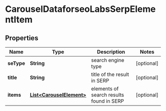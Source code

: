 

# CarouselDataforseoLabsSerpElementItem


## Properties

| Name | Type | Description | Notes |
|------------ | ------------- | ------------- | -------------|
|**seType** | **String** | search engine type |  [optional] |
|**title** | **String** | title of the result in SERP |  [optional] |
|**items** | [**List&lt;CarouselElement&gt;**](CarouselElement.md) | elements of search results found in SERP |  [optional] |



